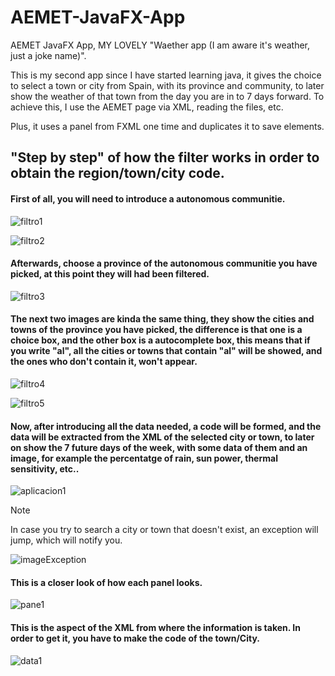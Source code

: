 # AEMET-JavaFX-App
AEMET JavaFX App, MY LOVELY "Waether app (I am aware it's weather, just a joke name)".

This is my second app since I have started learning java, it gives the choice to select a town or city from Spain, with its province and community, to later show the weather of that town from the day you are in to 7 days forward. To achieve this, I use the AEMET page via XML, reading the files, etc.

Plus, it uses a panel from FXML one time and duplicates it to save elements.

## "Step by step" of how the filter works in order to obtain the region/town/city code.

<h4>First of all, you will need to introduce a autonomous communitie.</h4>

![filtro1](https://github.com/user-attachments/assets/d884d3da-8741-404b-8cba-2ac1f8f16f6a)


![filtro2](https://github.com/user-attachments/assets/9e2c136e-d11b-4d6d-aa50-09b9d4d8f971)

<h4>Afterwards, choose a province of the autonomous communitie you have picked, at this point they will had been filtered.</h4>


![filtro3](https://github.com/user-attachments/assets/c0241b21-7eba-4f57-bd03-c5ee40393b54)


<h4>The next two images are kinda the same thing, they show the cities and towns of the province you have picked, the difference is that one is a choice box, and the other box is a autocomplete box, this means that if you write "al", all the cities or towns that contain "al" will be showed, and the ones who don't contain it, won't appear.</h4>

![filtro4](https://github.com/user-attachments/assets/9a3d769f-29a8-4272-8f5c-870a2c8bc62e)

![filtro5](https://github.com/user-attachments/assets/116bd4a1-1da0-4afb-a7bc-9f7815b7fdf3)

<h4>Now, after introducing all the data needed, a code will be formed, and the data will be extracted from the XML of the selected city or town, to later on show the 7 future days of the week, with some data of them and an image, for example the percentatge of rain, sun power, thermal sensitivity, etc..</h4>


![aplicacion1](https://github.com/user-attachments/assets/2d479c10-cb02-4d7b-85d9-68d2211a79c2)

> [!NOTE]  
> In case you try to search a city or town that doesn't exist, an exception will jump, which will notify you.
> 
![imageException](https://github.com/user-attachments/assets/ce4a0d2f-b1b5-4fa6-9d5f-03532d18e732)

<h4>This is a closer look of how each panel looks.</h4>

![pane1](https://github.com/user-attachments/assets/a7936631-4042-43c9-b04b-19aeeab62263)

<h4>This is the aspect of the XML from where the information is taken. In order to get it, you have to make the code of the town/City.</h4>

![data1](https://github.com/user-attachments/assets/653c936a-da96-435b-92af-9ce2bb1d7e12)
